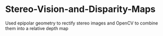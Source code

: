 # Stereo-Vision-and-Disparity-Maps
Used epipolar geometry to rectify stereo images and OpenCV to combine them into a relative depth map
